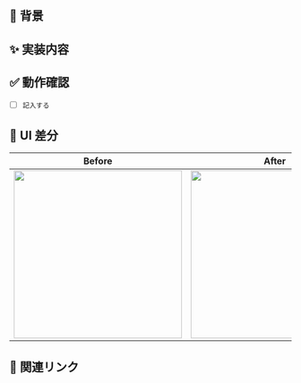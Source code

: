 ## :thought_balloon: 背景


## :sparkles: 実装内容


## :white_check_mark: 動作確認

- [ ] `記入する`

## :art: UI 差分

| Before | After |
|:--:|:--:|
| <img src="" width="300px" /> | <img src="" width="300px" /> |

## :link: 関連リンク

